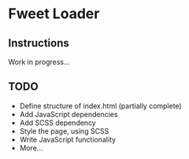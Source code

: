 Fweet Loader
============

Instructions
------------
Work in progress...


TODO
----
+ Define structure of index.html (partially complete)
+ Add JavaScript dependencies
+ Add SCSS dependency
+ Style the page, using SCSS
+ Write JavaScript functionality
+ More...
